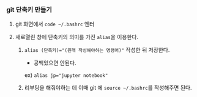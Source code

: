 ### git 단축키 만들기

1. git 화면에서 `code ~/.bashrc` 엔터

2. 새로열린 창에 단축키의 의미를 가진 `alias`을 이용한다.

   1. `alias (단축키)="(원래 작성해야하는 명령어)"`  작성한 뒤 저장한다.

      - 공백있으면 안된다.

      ex) `alias jp="jupyter notebook"`

   2. 리부팅을 해줘야하는 데 이때 git 에 `source ~/.bashrc`를 작성해주면 된다.

